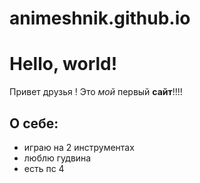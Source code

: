 # animeshnik.github.io
# Hello, world!

Привет друзья ! Это *мой* первый __сайт__!!!!

## О себе:
- играю на 2 инструментах 
- люблю гудвина 
- есть пс 4
